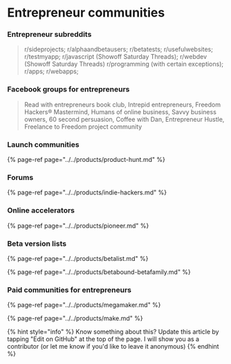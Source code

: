 # Entrepreneur communities



### Entrepreneur subreddits

> r/sideprojects; r/alphaandbetausers; r/betatests; r/usefulwebsites; r/testmyapp; r/javascript \(Showoff Saturday Threads\); r/webdev \(Showoff Saturday Threads\) r/programming \(with certain exceptions\); r/apps; r/webapps;



### Facebook groups for entrepreneurs

> Read with entrepreneurs book club, Intrepid entrepreneurs,  Freedom Hackers®️ Mastermind, Humans of online business, Savvy business owners, 60 second persuasion, Coffee with Dan, Entrepreneur Hustle, Freelance to Freedom project community

 

### Launch communities

{% page-ref page="../../products/product-hunt.md" %}



### Forums

{% page-ref page="../../products/indie-hackers.md" %}



### Online accelerators

{% page-ref page="../../products/pioneer.md" %}



### Beta version lists

{% page-ref page="../../products/betalist.md" %}

{% page-ref page="../../products/betabound-betafamily.md" %}



### Paid communities for entrepreneurs

{% page-ref page="../../products/megamaker.md" %}

{% page-ref page="../../products/make.md" %}



{% hint style="info" %}
Know something about this? Update this article by tapping "Edit on GitHub" at the top of the page. I will show you as a contributor \(or let me know if you'd like to leave it anonymous\)
{% endhint %}

